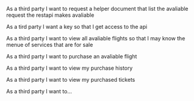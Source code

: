 As a third party I want to request a helper document that list the avaliable request the restapi makes avaliable

As a tird party I want a key so that I get access to the api

As a third party I want to view all avaliable flights so that I may know the menue of services that are for sale

As a third party I want to purchase an avaliable flight

As a third party I want to view my purchase history

As a third party I want to view my purchased tickets

As a third party I want to...